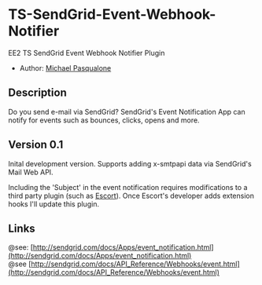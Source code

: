 TS-SendGrid-Event-Webhook-Notifier
==================================

EE2 TS SendGrid Event Webhook Notifier Plugin

* Author: [Michael Pasqualone](https://www.mpasqualone.com)

Description
-----------
Do you send e-mail via SendGrid? SendGrid's Event Notification App can notify for events such as bounces, clicks, opens and more.



Version 0.1
-----------
Inital development version. Supports adding x-smtpapi data via SendGrid's Mail Web API.

Including the 'Subject' in the event notification requires modifications to a third party plugin (such as [Escort](http://devot-ee.com/add-ons/escort)). Once Escort's developer adds extension hooks I'll update this plugin. 

Links
-----
@see: [http://sendgrid.com/docs/Apps/event_notification.html](http://sendgrid.com/docs/Apps/event_notification.html)  
@see [http://sendgrid.com/docs/API_Reference/Webhooks/event.html](http://sendgrid.com/docs/API_Reference/Webhooks/event.html)